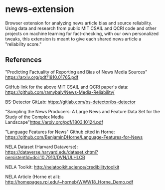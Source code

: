# news-extension

Browser extension for analyzing news article bias and source reliability. Using data and research from public MIT CSAIL and QCRI code and other projects on machine learning for fact-checking, with our own personalized tweaks, this extension is meant to give each shared news article a "reliability score."
## References

"Predicting Factuality of Reporting and Bias of News Media Sources" https://arxiv.org/pdf/1810.01765.pdf

GitHub link for the above MIT CSAIL and QCRI paper's data: https://github.com/ramybaly/News-Media-Reliability/

BS-Detector GitLab: https://gitlab.com/bs-detector/bs-detector

"Sampling the News Producers: A Large News and Feature Data Set for the Study of the Complex Media Landscape"https://arxiv.org/pdf/1803.10124.pdf

"Language Features for News" Github cited in Horne: https://github.com/BenjaminDHorne/Language-Features-for-News

NELA Dataset (Harvard Dataverse): https://dataverse.harvard.edu/dataset.xhtml?persistentId=doi:10.7910/DVN/ULHLCB

NELA Toolkit: http://nelatoolkit.science/credibilitytoolkit

NELA Article (Horne et all): http://homepages.rpi.edu/~horneb/WWW18_Horne_Demo.pdf